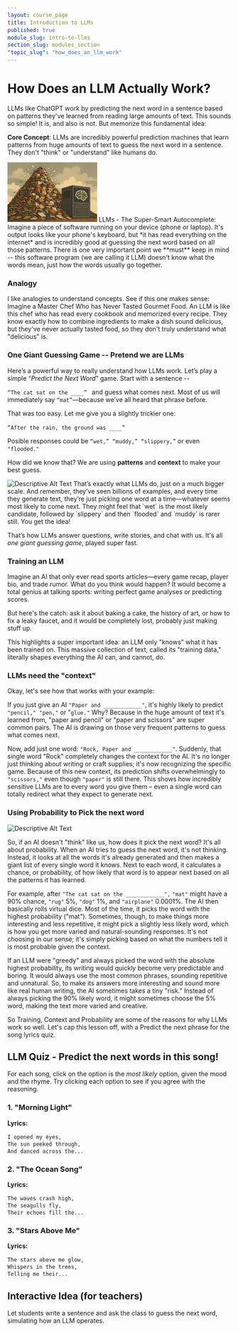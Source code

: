 ```yaml
---
layout: course_page
title: Introduction to LLMs
published: true
module_slug: intro-to-llms
section_slug: modules_section
"topic_slug": "how_does_an_llm_work"
---
```


# How Does an LLM Actually Work?


LLMs like ChatGPT work by predicting the next word in a sentence based on patterns they've learned from reading large amounts of text.
This sounds so simple! It is, and also is not. But memorize this fundamental idea:


**Core Concept**: LLMs are incredibly powerful prediction machines that learn patterns from huge amounts of text to guess the next word in a sentence. They don't "think" or "understand" like humans do.


<img src="../images/llm_vast_inputs_have_gone_in.webp" alt="Descriptive Alt Text" width="40%" class="float-left-image">
LLMs - The Super-Smart Autocomplete: Imagine a piece of software running on your device (phone or laptop). It's output looks like your phone's keyboard, but *it has read everything on the internet* and is incredibly good at guessing the next word based on all those patterns. There is one very important point we **must** keep in mind -- this software program (we are calling it LLM) doesn't know what the words mean, just how the words usually go together.


### Analogy

I like analogies to understand concepts. See if this one makes sense: Imagine a Master Chef Who has Never Tasted Gourmet Food. An LLM is like this chef who has read every cookbook and memorized every recipe. They know exactly how to combine ingredients to make a dish sound delicious, but they've never actually tasted food, so they don't truly understand what "delicious" is.

### One Giant Guessing Game -- Pretend we are LLMs

Here’s a powerful way to really understand how LLMs work. Let’s play a simple “*Predict the Next Word*” game.
Start with a sentence --

```“The cat sat on the ____” ``` and guess what comes next. 
Most of us will immediately say `“mat”`—because we’ve all heard that phrase before.

That was too easy. Let me give you a slightly trickier one: 

```“After the rain, the ground was ____” ```

Posible responses could be `“wet,” “muddy,” “slippery,”` or even `"flooded."` 

How did we know that? We are using **patterns** and **context** to make your best guess. 

<img src="../images/llm_giant_autocomplete.webp" alt="Descriptive Alt Text" width="40%" class="float-left-image">
That’s exactly what LLMs do, just on a much bigger scale. And remember, they’ve seen billions of examples, and every time they generate text, they’re just picking one word at a time—whatever seems most likely to come next. They might feel that `wet` is the most likely candidate, followed by `slippery` and then `flooded` and `muddy` is rarer still. You get the idea!

That’s how LLMs answer questions, write stories, and chat with us. It's all *one giant guessing game*, played super fast.

### Training an LLM

Imagine an AI that only ever read sports articles—every game recap, player bio, and trade rumor. What do you think would happen? It would become a total genius at talking sports: writing perfect game analyses or predicting scores.

But here's the catch: ask it about baking a cake, the history of art, or how to fix a leaky faucet, and it would be completely lost, probably just making stuff up.

This highlights a super important idea: an LLM only "knows" what it has been trained on. This massive collection of text, called its "training data," literally shapes everything the AI can, and cannot, do.

### LLMs need the "context"

Okay, let's see how that works with your example:

If you just give an AI `"Paper and ____________"`, it's highly likely to predict `"pencil," "pen,"` or "`glue."` Why? Because in the huge amount of text it's learned from, "paper and pencil" or "paper and scissors" are super common pairs. The AI is drawing on those very frequent patterns to guess what comes next.

Now, add just one word: `"Rock, Paper and ____________"`. Suddenly, that single word "Rock" completely changes the context for the AI. It's no longer just thinking about writing or craft supplies; it's now recognizing the specific game. Because of this new context, its prediction shifts overwhelmingly to `"scissors,"` even though `"paper"` is still there. This shows how incredibly sensitive LLMs are to every word you give them – even a single word can totally redirect what they expect to generate next.

### Using Probability to Pick the next word

<img src="../images/llm_example_next_word_ground_wet.webp" alt="Descriptive Alt Text" width="50%" class="float-left-image">

So, if an AI doesn't "think" like us, how does it pick the next word? It's all about probability. When an AI tries to guess the next word, it's not thinking. Instead, it looks at all the words it's already generated and then makes a giant list of every single word it knows. Next to each word, it calculates a chance, or probability, of how likely that word is to appear next based on all the patterns it has learned.

For example, after `"The cat sat on the ____________",` `"mat"` might have a 90% chance, `"rug"` 5%, `"dog"` 1%, and `"airplane"` 0.0001%. The AI then basically rolls virtual dice. Most of the time, it picks the word with the highest probability ("mat"). Sometimes, though, to make things more interesting and less repetitive, it might pick a slightly less likely word, which is how you get more varied and natural-sounding responses. It's not choosing in our sense; it's simply picking based on what the numbers tell it is most probable given the context.

If an LLM were "greedy" and always picked the word with the absolute highest probability, its writing would quickly become very predictable and boring. It would always use the most common phrases, sounding repetitive and unnatural. So, to make its answers more interesting and sound more like real human writing, the AI sometimes takes a tiny "risk." Instead of always picking the 90% likely word, it might sometimes choose the 5% word, making the text more varied and creative.

So Training, Context and Probability are some of the reasons for why LLMs work so well. Let's cap this lesson off, with a Predict the next phrase for the song lyrics quiz.

## LLM Quiz - Predict the next words in this song!

For each song, click on the option is the _most likely_ option, given the mood and the rhyme. Try clicking each option to see if you agree with the reasoning.

<div class="quiz-section">

  <h3>1. "Morning Light"</h3>
  <p><strong>Lyrics:</strong></p>
  <pre><code>I opened my eyes,
The sun peeked through,
And danced across the...</code></pre>
  <div class="quiz" data-quiz-id="pop_quiz_song1"></div>

  <h3>2. "The Ocean Song"</h3>
  <p><strong>Lyrics:</strong></p>
  <pre><code>The waves crash high,
The seagulls fly,
Their echoes fill the...</code></pre>
  <div class="quiz" data-quiz-id="pop_quiz_song2"></div>

  <h3>3. "Stars Above Me"</h3>
  <p><strong>Lyrics:</strong></p>
  <pre><code>The stars above me glow,
Whispers in the trees,
Telling me their...</code></pre>
  <div class="quiz" data-quiz-id="pop_quiz_song3"></div>

</div>

## Interactive Idea (for teachers)
Let students write a sentence and ask the class to guess the next word, simulating how an LLM operates.




